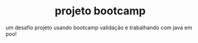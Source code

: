 <h1 align="center"> projeto  bootcamp </h1>
<p> um desafio projeto usando bootcamp validação e trabalhando com  java em poo!</p>
